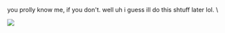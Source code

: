 you prolly know me, if you don't. well uh i guess ill do this shtuff later lol. \\

<img src="https://i.redd.it/2wb2t2p3agi81.jpg">
